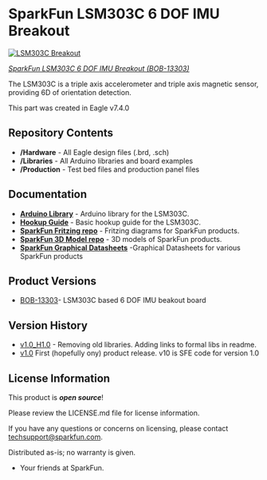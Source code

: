 SparkFun LSM303C 6 DOF IMU Breakout
========================================

[![LSM303C Breakout](https://cdn.sparkfun.com/assets/parts/1/0/5/6/4/13303-01.jpg)](https://www.sparkfun.com/products/13303)

*[SparkFun LSM303C 6 DOF IMU Breakout (BOB-13303)](https://www.sparkfun.com/products/13303)*

The LSM303C is a triple axis accelerometer and triple axis magnetic sensor, providing 6D of orientation detection.

This part was created in Eagle v7.4.0

Repository Contents
-------------------

* **/Hardware** - All Eagle design files (.brd, .sch)
* **/Libraries** - All Arduino libraries and board examples
* **/Production** - Test bed files and production panel files

Documentation
--------------
* **[Arduino Library](https://github.com/sparkfun/SparkFun_LSM303C_6_DOF_IMU_Breakout_Arduino_Library)** - Arduino library for the LSM303C.
* **[Hookup Guide](https://learn.sparkfun.com/tutorials/lsm303c-6dof-hookup-guide)** - Basic hookup guide for the LSM303C.
* **[SparkFun Fritzing repo](https://github.com/sparkfun/Fritzing_Parts)** - Fritzing diagrams for SparkFun products.
* **[SparkFun 3D Model repo](https://github.com/sparkfun/3D_Models)** - 3D models of SparkFun products. 
* **[SparkFun Graphical Datasheets](https://github.com/sparkfun/Graphical_Datasheets)** -Graphical Datasheets for various SparkFun products

Product Versions
----------------
* [BOB-13303](https://www.sparkfun.com/products/13303)- LSM303C based 6 DOF IMU beakout board

Version History
---------------
* [v1.0_H1.0](https://github.com/sparkfun/LSM303C_6_DOF_IMU_Breakout/releases/tag/v1.0_H1.0) - Removing old libraries. Adding links to formal libs in readme.
* [v1.0](https://github.com/sparkfun/LSM303C_6_DOF_IMU_Breakout/releases/tag/v1.0) First (hopefully ony) product release.  v10 is SFE code for version 1.0

License Information
-------------------

This product is _**open source**_! 

Please review the LICENSE.md file for license information. 

If you have any questions or concerns on licensing, please contact techsupport@sparkfun.com.

Distributed as-is; no warranty is given.

- Your friends at SparkFun.

_<COLLABORATION CREDIT>_
